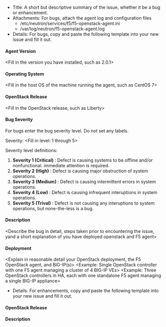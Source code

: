 * Title: A short but descriptive summary of the issue, whether it be a bug or enhancement.
* Attachments: For bugs, attach the agent log and configuration files
  * /etc/neutron/services/f5/f5-openstack-agent.ini
  * /var/log/neutron/f5-openstack-agent.log
* Details: For bugs, copy and paste the following template into your new issue and fill it out.

#### Agent Version
<Fill in the version you have installed, such as 2.0.1>

#### Operating System
<Fill in the host OS of the machine running the agent, such as CentOS 7>

#### OpenStack Release
<Fill in the OpenStack release, such as Liberty>

#### Bug Severity 
For bugs enter the bug severity level. Do not set any labels.

Severity: <Fill in level: 1 through 5>

Severity level definitions:
 1. **Severity 1 (Critical)** : Defect is causing systems to be offline and/or nonfunctional. immediate attention is required.
 2. **Severity 2 (High)** : Defect is causing major obstruction of system operations.
 3. **Severity 3 (Medium)** : Defect is causing intermittent errors in system operations.
 4. **Severity 4 (Low)** : Defect is causing infrequent interuptions in system operations.
 5. **Severity 5 (Trival)** : Defect is not causing any interuptions to system operations, but none-the-less is a bug.

#### Description
<Describe the bug in detail, steps taken prior to encountering the issue, yand a short explanation of you have deployed openstack and F5 agent>

#### Deployment
<Explain in reasonable detail your OpenStack deployment, the F5 OpenStack agent, and BIG-IP(s)>
<Example: Single OpenStack controller with one F5 agent managing a cluster of 4 BIG-IP VEs>
<Example: Three OpenStack controllers in HA, each with one standalone F5 agent managing a single BIG-IP appliance>

* Details: For enhancements, copy and paste the following template into your new issue and fill it out.

#### OpenStack Release
<The earliest release in which you would like to see the enhancement>

#### Description
<Describe the enhancement request in detail>
